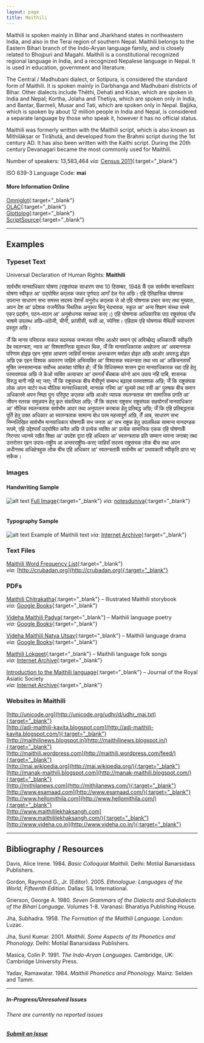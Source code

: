 ```yaml
---
layout: page
title: Maithili
---
```


Maithili is spoken mainly in Bihar and Jharkhand states in northeastern India, and also in the Terai region of southern Nepal. Maithili belongs to the Eastern Bihari branch of the Indo-Aryan language family, and is closely related to Bhojpuri and Magahi. Maithili is a constitutional recognized regional language in India, and a recognized Nepalese language in Nepal. It is used in education, government and literature.

The Central / Madhubani dialect, or Sotipura, is considered the standard form of Maithili. It is spoken mainly in Darbhanga and Madhubani districts of Bihar. Other dialects include Thēthi, Dehati and Kisan, which are spoken in India and Nepal; Kortha, Jolaha and Thetiya, which are spoken only in India, and Bantar, Barmeli, Musar and Tati, which are spoken only in Nepal. Bajjika, which is spoken by about 12 million people in India and Nepal, is considered a separate language by those who speak it, however it has no official status.

Maithili was formerly written with the Maithili script, which is also known as Mithilākṣar or Tirăhutā, and developed from the Brahmi script during the 1st century AD. It has also been written with the Kaithi script. During the 20th century Devanagari became the most commonly used for Maithili.

Number of speakers: 13,583,464 *via:* [Census 2011](../devanagari-overview/Census-of-India-2011-Language.pdf){:target="_blank"}  

ISO 639-3 Language Code: **mai**  

#### More Information Online

[Omniglot](https://omniglot.com/writing/maithili.htm){:target="_blank"}  
[OLAC](http://www.language-archives.org/language/mai){:target="_blank"}  
[Glottolog](https://glottolog.org/resource/languoid/id/mait1250){:target="_blank"}  
[ScriptSource](https://www.scriptsource.org/cms/scripts/page.php?item_id=language_detail&key=mai){:target="_blank"}


---

## Examples

### Typeset Text

Universal Declaration of Human Rights: **Maithili**

सार्वभौम मानवाधिकार घोषणा
    (राष्ट्रसंघक साधारण सभा 10 दिसम्बर, 1948 केँ एक सार्वभौम मानवाधिकार घोषणा स्वीकृत आʼ उद्घोषित कएलक जकर पूर्णपाठ आगाँ देल गेल अछि। एहि ऐतिहासिक घोषणाक उपरान्त साधारण सभा समस्त सदस्य देशसँ अनुरोध कएलक जे ओ एहि घोषणाक प्रचार करए तथा मुख्यतः, अपन देश आʼ प्रदेशक राजनैतिक स्थितिक अनुरूप बिनु भेदभावक, स्कूल आʼ अन्य शिक्षण संस्था सभमे एकर प्रदर्शन, पठन–पाठन आʼ अनुबोधनक व्यवस्था करए।)
    एहि घोषणाक आधिकारिक पाठ राष्ट्रसंघक पाँच भाषामे उपलब्ध अछि–अंग्रेजी, चीनी, फ्रांसीसी, रूसी आ, स्पेनिश। एहिठाम एहि घोषणाक मैथिली रूपान्तरण प्रस्तुत अछि।
  
   जेँ कि मानव परिवारक सकल सदस्यक जन्मजात गरिमा आओर समान एवं अविच्छेद्य अधिकारकेँ स्वीकृति देब स्वतन्त्रता, न्याय आʼ विश्वशान्तिक मूलाधार थिक,
    जेँ कि मानवाधिकारक अवहेलना आʼ अवमाननाक परिणाम होइछ एहन नृशंस आचरण जाहिसँ मानवक अन्तःकरण मर्माहत होइत अछि आओर अवरुद्ध होइत अछि एक एहन विश्वक अवतरण जाहिमे अभिव्यक्ति आʼ विश्वासक स्वतन्त्रता तथा भय आʼ अकिंचनतासँ मुक्ति जनसामान्यक सर्वोच्च आकांक्षा घोषित हो;
    जेँ कि विधिसम्मत शासन द्वारा मानवाधिकारक रक्षा एहि हेतु परमावश्यक अछि जे केओ व्यक्ति अत्याचार आʼ दमनसँ बँचबाक कोनो आन उपाय नहि पाबि, शासनक विरुद्ध बागी नहि भए जाए;
    जेँ कि राष्ट्रसभक बीच मैत्रीपूर्ण सम्बन्ध बढ़ाएब परमावश्यक अछि;
    जेँ कि राष्ट्रसंघक लोक अपन चार्टर मध्य मौलिक मानवाधिकारमे, मानवक गरिमा आʼ मूल्यमे तथा स्त्री आʼ पुरुषक बीच समान अधिकारमे अपन निष्ठा पुनः परिपुष्ट कएलक अछि आओर व्यापक स्वतन्त्रताक संग सामाजिक प्रगति आʼ जीवन स्तरक समुन्नयन हेतु कृत संकल्पित अछि;
    जेँ कि सदस्य राष्ट्रसभ राष्ट्रसंघक सहयोगसँ मानवाधिकार आʼ मौलिक स्वतन्त्रताक सार्वभौम आदर तथा अनुपालन करबाक हेतु प्रतिबद्ध अछि;
    जेँ कि एहि प्रतिबद्धताक पूर्ति हेतु उक्त अधिकार आ स्वतन्त्रताक सामान्य बोध परम महत्त्वपूर्ण अछि, तेँ आब, साधारण सभा
    निम्नलिखित सार्वभौम मानवाधिकार घोषणाकेँ सभ जनता आʼ सभ राष्ट्रक हेतु उपलब्धिक सामान्य मानदण्डक रूपमे, एहि उद्देश्यसँ उद्घोषित करैत अछि जे प्रत्येक व्यक्ति आʼ प्रत्येक सामाजिक एकक एहि घोषणाकेँ निरन्तर ध्यानमे रखैत शिक्षा आʼ उपदेश द्वारा एहि अधिकार आʼ स्वतन्त्रताक प्रति सम्मान भावना जगाबए तथा उत्तरोत्तर एहन उपाय–राष्ट्रीय आ अन्तरराष्ट्रीय–करए जाहिसँ सदस्य राष्ट्रसभक लोक बीच तथा अपन अधीनस्थ अधिक्षेत्रहुक लोक बीच एहि अधिकार आʼ स्वतन्त्रताकेँ सार्वभौम आʼ प्रभावकारी स्वीकृति प्राप्त भए सकैक।


### Images


#### Handwriting Sample

![alt text](/images/Maithili-handwriting-01.png)
[Full Image](/images/Maithili-handwriting-01.jpg){:target="_blank"} *via:* [notesduniya](https://www.notesduniya.com/product/item/maithili-literature-sekhar-jha-manthan-ias-classnotes){:target="_blank"}  
&nbsp;  

#### Typography Sample

![alt text](/images/maithili.png)
Example of Maithili text
*via:* [Internet Archive](https://archive.org/details/AjiMaaRamdeoJha){:target="_blank"}


### Text Files

[Maithili Word Frequency List](/basic-info/maithili-word-frequency.txt){:target="_blank"}  
*via:* [http://crubadan.org](http://crubadan.org){:target="_blank"}


### PDFs

[Maithili Chitrakatha](/samples/Maithili-01.pdf){:target="_blank"} – Illustrated Maithili storybook  
*via:* [Google Books](https://www.google.co.uk/books/edition/Maithili_Chitrakatha/2YuVwxQM5woC?hl=en&gbpv=0){:target="_blank"}

[Videha Maithili Padya](/samples/Maithili-02.pdf){:target="_blank"} – Maithili language poetry  
*via:* [Google Books](https://www.google.co.uk/books/edition/Videha_Maithili_Verse/H5YhO8DDxbMC?hl=en&gbpv=0){:target="_blank"}

[Videha Maithili Natya Utsav](/samples/Maithili-03.pdf){:target="_blank"} – Maithili language drama   
*via:* [Google Books](https://www.google.co.uk/books/edition/Videha_Maithili_Drama/haoE4dQonfQC?hl=en&gbpv=0){:target="_blank"}

[Maithili Lokgeet](/samples/Maithili-04.pdf){:target="_blank"} – Maithili language folk songs  
*via:* [Internet Archive](https://archive.org/details/in.ernet.dli.2015.479179){:target="_blank"}

[Introduction to the Maithili language](/samples/Maithili-05.pdf){:target="_blank"} – Journal of the Royal Asiatic Society  
*via:* [Internet Archive](https://archive.org/details/dli.csl.8222){:target="_blank"}


### Websites in Maithili

[http://unicode.org](http://unicode.org/udhr/d/udhr_mai.txt){:target="_blank"}  
[http://adi-maithili-kavita.blogspot.com](http://adi-maithili-kavita.blogspot.com/){:target="_blank"}  
[http://maithilinews.blogspot.in](http://maithilinews.blogspot.in/){:target="_blank"}  
[http://maithili.wordpress.com](http://maithili.wordpress.com/feed/){:target="_blank"}  
[http://mai.wikipedia.org](http://mai.wikipedia.org/){:target="_blank"}  
[http://manak-maithili.blogspot.com](http://manak-maithili.blogspot.com/){:target="_blank"}  
[http://mithilanews.com](http://mithilanews.com/){:target="_blank"}  
[http://www.esamaad.com](http://www.esamaad.com/){:target="_blank"}  
[http://www.hellomithila.com](http://www.hellomithila.com/){:target="_blank"}  
[http://www.maithililekhaksangh.com](http://www.maithililekhaksangh.com/){:target="_blank"}  
[http://www.videha.co.in](http://www.videha.co.in/){:target="_blank"}


---

## Bibliography / Resources

Davis, Alice Irene. 1984. *Basic Colloquial Maithili.* Delhi: Motilal Banarsidass Publishers.

Gordon, Raymond G., Jr. (Editor). 2005. *Ethnologue: Languages of the World, Fifteenth Edition.* Dallas: SIL International.

Grierson, George A. 1980. *Seven Grammars of the Dialects and Subdialects of the Bihari Language.* Volumes 1-8. Varanasi: Bharatiya Publishing House.

Jha, Subhadra. 1958. *The Formation of the Maithili Language.* London: Luzac.

Jha, Sunil Kumar. 2001. *Maithili. Some Aspects of Its Phonetics and Phonology.* Delhi: Motilal Banarsidass Publishers.

Masica, Colin P. 1991. *The Indo-Aryan Languages.* Cambridge, UK: Cambridge University Press.

Yadav, Ramawatar. 1984. *Maithili Phonetics and Phonology.* Mainz: Selden and Tamm.


---

##### In-Progress/Unresolved Issues

###### There are currently no reported issues

##### [Submit an Issue](mailto:devanagari-documentation@gmail.com)